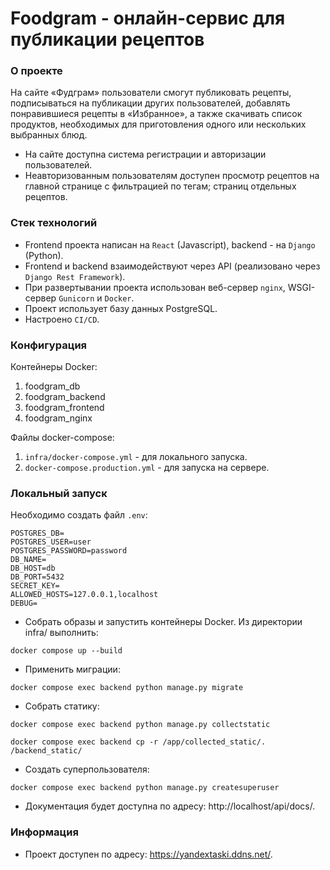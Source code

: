 # Foodgram - онлайн-сервис для публикации рецептов

### О проекте

На сайте «Фудграм» пользователи смогут публиковать рецепты, подписываться на публикации других пользователей, добавлять понравившиеся 
рецепты в «Избранное», а также скачивать список продуктов, необходимых для приготовления одного или нескольких выбранных блюд.
* На сайте доступна система регистрации и авторизации пользователей. 
* Неавторизованным пользователям доступен просмотр рецептов на главной странице с фильтрацией по тегам; страниц отдельных рецептов.

### Стек технологий

* Frontend проекта написан на `React` (Javascript), backend - на `Django` (Python).
* Frontend и backend взаимодействуют через API (реализовано через `Django Rest Framework`).
* При развертывании проекта использован веб-сервер `nginx`, WSGI-сервер `Gunicorn` и `Docker`.
* Проект использует базу данных PostgreSQL.
* Настроено `CI/CD`.

### Конфигурация

Контейнеры Docker:
1. foodgram_db
2. foodgram_backend
3. foodgram_frontend
4. foodgram_nginx

Файлы docker-compose:
1. `infra/docker-compose.yml` - для локального запуска.
2. `docker-compose.production.yml` - для запуска на сервере.

### Локальный запуск

Необходимо создать файл `.env`:

```
POSTGRES_DB=
POSTGRES_USER=user
POSTGRES_PASSWORD=password
DB_NAME=
DB_HOST=db
DB_PORT=5432
SECRET_KEY=
ALLOWED_HOSTS=127.0.0.1,localhost
DEBUG=
```

* Собрать образы и запустить контейнеры Docker. Из директории infra/ выполнить:

```
docker compose up --build
```

* Применить миграции:

```
docker compose exec backend python manage.py migrate
```

* Собрать статику:
```
docker compose exec backend python manage.py collectstatic
```
```
docker compose exec backend cp -r /app/collected_static/. /backend_static/
```

* Cоздать суперпользователя:

```
docker compose exec backend python manage.py createsuperuser
```

* Документация будет доступна по адресу: http://localhost/api/docs/.

### Информация

* Проект доступен по адресу: https://yandextaski.ddns.net/.

